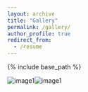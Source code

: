 ```yaml
---
layout: archive
title: "Gallery"
permalink: /gallery/
author_profile: true
redirect_from:
  - /resume
---
```


{% include base_path %}

<div style="display:flex">
<div style="background-color:white;border-radius:8px;">
<img alt='image1' src="{{ base_path }}/images/p1.jpg"/>
</div>
<div style="background-color:white;border-radius:8px;">
<img alt='image1' src="{{ base_path }}/images/p1.jpg"/>
</div>
</div>
